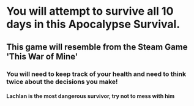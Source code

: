 # You will attempt to survive all 10 days in this Apocalypse Survival.

## This game will resemble from the Steam Game 'This War of Mine'

### You will need to keep track of your health and need to think twice about the decisions you make!

#### Lachlan is the most dangerous survivor, try not to mess with him